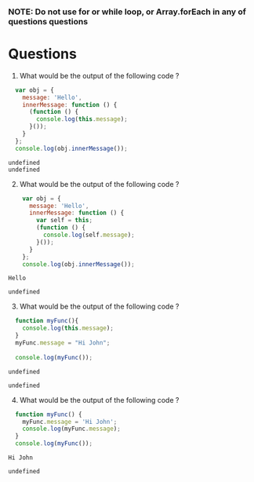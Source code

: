 ### **NOTE: Do not use for or while loop, or Array.forEach in any of questions questions**

# Questions

1) What would be the output of the following code ?
    
  ```js
    var obj = {
      message: 'Hello',
      innerMessage: function () {
        (function () {
          console.log(this.message);
        }());
      }
    };
    console.log(obj.innerMessage());
  ```

```
undefined
undefined
```


2) What would be the output of the following code ?

```js
    var obj = {
      message: 'Hello',
      innerMessage: function () {
        var self = this;
        (function () {
          console.log(self.message);
        }());
      }
    };
    console.log(obj.innerMessage());
```

```
Hello

undefined
```


3) What would be the output of the following code ?
  ```js
    function myFunc(){
      console.log(this.message);
    }
    myFunc.message = "Hi John";
      
    console.log(myFunc());
  ```

```
undefined

undefined
```


4) What would be the output of the following code ?
  ```js
    function myFunc() {
      myFunc.message = 'Hi John';
      console.log(myFunc.message);
    }
    console.log(myFunc());
  ```

  ```
  Hi John

  undefined

  ```